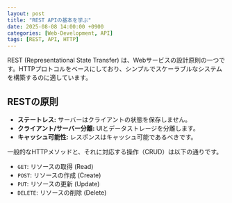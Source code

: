 ```yaml
---
layout: post
title: "REST APIの基本を学ぶ"
date: 2025-08-08 14:00:00 +0900
categories: [Web-Development, API]
tags: [REST, API, HTTP]
---
```


REST (Representational State Transfer) は、Webサービスの設計原則の一つです。HTTPプロトコルをベースにしており、シンプルでスケーラブルなシステムを構築するのに適しています。

## RESTの原則

- **ステートレス:** サーバーはクライアントの状態を保存しません。
- **クライアント/サーバー分離:** UIとデータストレージを分離します。
- **キャッシュ可能性:** レスポンスはキャッシュ可能であるべきです。

一般的なHTTPメソッドと、それに対応する操作（CRUD）は以下の通りです。

- `GET`: リソースの取得 (Read)
- `POST`: リソースの作成 (Create)
- `PUT`: リソースの更新 (Update)
- `DELETE`: リソースの削除 (Delete)
